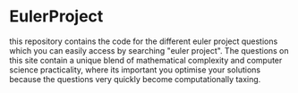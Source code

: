 # EulerProject
this repository contains the code for the different euler project questions which you can easily access by searching "euler project". The questions on this site contain a unique blend of mathematical complexity and computer science practicality, where its important you optimise your solutions because the questions very quickly become computationally taxing.
